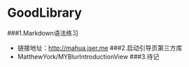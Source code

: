 # GoodLibrary
###1.Markdown语法练习
* 链接地址：http://mahua.jser.me
###2.启动引导页第三方库 
* MatthewYork/MYBlurIntroductionView
###3.待记
